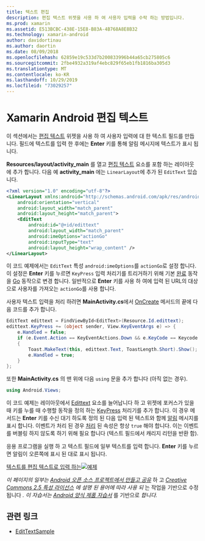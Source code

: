 ```yaml
---
title: 텍스트 편집
description: 편집 텍스트 위젯을 사용 하 여 사용자 입력을 수락 하는 방법입니다.
ms.prod: xamarin
ms.assetid: E513BCBC-438E-15E8-B83A-4B768A8E8B32
ms.technology: xamarin-android
author: davidortinau
ms.author: daortin
ms.date: 08/09/2018
ms.openlocfilehash: 62859e19c533d7b200833996b44a65cb275805c6
ms.sourcegitcommit: 2fbe4932a319af4ebc829f65eb1fb1816ba305d3
ms.translationtype: MT
ms.contentlocale: ko-KR
ms.lasthandoff: 10/29/2019
ms.locfileid: "73029257"
---
```

# <a name="xamarinandroid-edit-text"></a>Xamarin Android 편집 텍스트

이 섹션에서는 [편집 텍스트](xref:Android.Widget.EditText) 위젯을 사용 하 여 사용자 입력에 대 한 텍스트 필드를 만듭니다. 필드에 텍스트를 입력 한 후에는 **Enter** 키를 통해 알림 메시지에 텍스트가 표시 됩니다.

**Resources/layout/activity_main** 를 열고 [편집 텍스트](xref:Android.Widget.EditText) 요소를 포함 하는 레이아웃에 추가 합니다. 다음 예 **activity_main** 에는 `LinearLayout`에 추가 된 `EditText` 있습니다.

```xml
<?xml version="1.0" encoding="utf-8"?>
<LinearLayout xmlns:android="http://schemas.android.com/apk/res/android"
    android:orientation="vertical"
    android:layout_width="match_parent"
    android:layout_height="match_parent">
    <EditText
        android:id="@+id/edittext"
        android:layout_width="match_parent"
        android:imeOptions="actionGo"
        android:inputType="text"
        android:layout_height="wrap_content" />
</LinearLayout>
```

이 코드 예제에서는 `EditText` 특성 `android:imeOptions`를 `actionGo`로 설정 합니다. 이 설정은 **Enter** 키를 누르면 `KeyPress` 입력 처리기를 트리거하기 위해 기본 [완료](https://developer.android.com/reference/android/view/inputmethod/EditorInfo#IME_ACTION_DONE) 동작을 [Go](https://developer.android.com/reference/android/view/inputmethod/EditorInfo#IME_ACTION_GO) 동작으로 변경 합니다.
일반적으로 **Enter** 키를 사용 하 여에 입력 된 URL의 대상으로 사용자를 가져오는 `actionGo`를 사용 합니다.

사용자 텍스트 입력을 처리 하려면 **MainActivity.cs**에서 [OnCreate](xref:Android.App.Activity.OnCreate*) 메서드의 끝에 다음 코드를 추가 합니다.

```csharp
EditText edittext = FindViewById<EditText>(Resource.Id.edittext);
edittext.KeyPress += (object sender, View.KeyEventArgs e) => {
    e.Handled = false;
    if (e.Event.Action == KeyEventActions.Down && e.KeyCode == Keycode.Enter) 
    {
        Toast.MakeText(this, edittext.Text, ToastLength.Short).Show();
        e.Handled = true;
    }
};
```

또한 **MainActivity.cs** 의 맨 위에 다음 `using` 문을 추가 합니다 (아직 없는 경우).

```csharp
using Android.Views;
```

이 코드 예제는 레이아웃에서 [Edittext](xref:Android.Widget.EditText) 요소를 늘어납니다 하 고 위젯에 포커스가 있을 때 키를 누를 때 수행할 동작을 정의 하는 [KeyPress](xref:Android.Views.View.KeyPress) 처리기를 추가 합니다. 이 경우 메서드는 **Enter** 키를 수신 대기 하도록 정의 된 다음 입력 된 텍스트와 함께 [알림](xref:Android.Widget.Toast) 메시지를 표시 합니다. 이벤트가 처리 된 경우 [처리](xref:Android.Views.View.KeyEventArgs.Handled) 된 속성은 항상 `true` 해야 합니다. 이는 이벤트를 버블링 하지 않도록 하기 위해 필요 합니다 (텍스트 필드에서 캐리지 리턴을 반환 함).

응용 프로그램을 실행 하 고 텍스트 필드에 일부 텍스트를 입력 합니다. **Enter** 키를 누르면 알림이 오른쪽에 표시 된 대로 표시 됩니다.

[텍스트를 편집 텍스트로 입력 하는![예제](edit-text-images/edit-text-sml.png)](edit-text-images/edit-text.png#lightbox)

*이 페이지의 일부는* [*Android 오픈 소스 프로젝트에서 만들고 공유*](https://code.google.com/policies.html) 하 고 [*Creative Commons 2.5 특성 라이선스*](https://creativecommons.org/licenses/by/2.5/) *에 설명 된 용어에 따라 사용 되* 는 작업을 기반으로 수정 됩니다 *. 이 자습서는* [*Android 양식 제품 자습서*](https://developer.android.com/resources/tutorials/views/hello-formstuff.html) 를 기반으로 *합니다.*

## <a name="related-links"></a>관련 링크

- [EditTextSample](https://docs.microsoft.com/samples/xamarin/monodroid-samples/userinterface-edittextsample)
